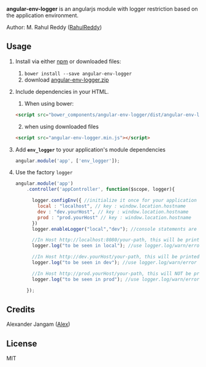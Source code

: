 **angular-env-logger** is an angularjs module with logger restriction based on the application environment.


Author: M. Rahul Reddy ([RahulReddy](https://github.com/mrahulreddy))

## Usage

1. Install via either [npm](https://www.npmjs.com/) or downloaded files:
    1. `bower install --save angular-env-logger`
    2. download [angular-env-logger.zip](https://github.com/mrahulreddy/angular-env-logger/zipball/master)
2. Include dependencies in your HTML.
    1. When using bower:
    ```html
    <script src="bower_components/angular-env-logger/dist/angular-env-logger.min.js"></script>
    ```
    2. when using downloaded files
    ```html
    <script src="angular-env-logger.min.js"></script>
    ```
3. Add **`env_logger`** to your application's module dependencies

    ```JavaScript
    angular.module('app', ['env_logger']);
    ```
4. Use the factory `logger`

    ```JavaScript
    angular.module('app')
        .controller('appController', function($scope, logger){

          logger.configEnv({ //initialize it once for your application
            local : "localhost", // key : window.location.hostname
            dev : "dev.yourHost", // key : window.location.hostname
            prod : "prod.yourHost" // key : window.location.hostname
          })
          logger.enableLogger("local","dev"); //console statements are enabled for given keys.

          //In Host http://localhost:8080/your-path, this will be printed
          logger.log("to be seen in local"); //use logger.log/warn/error instead of console.log/warn/error

          //In Host http://dev.yourHost/your-path, this will be printed
          logger.log("to be seen in dev"); //use logger.log/warn/error instead of console.log/warn/error

          //In Host http://prod.yourHost/your-path, this will NOT be printed
          logger.log("to be seen in prod"); //use logger.log/warn/error instead of console.log/warn/error

        });
    ```
## Credits
Alexander Jangam ([Alex](https://github.com/AlexJangam))

## License
MIT

